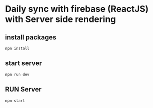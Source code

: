 # Daily sync with firebase (ReactJS) with Server side rendering

## install packages
`npm install`

## start server
`npm run dev`

## RUN Server
`npm start`